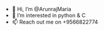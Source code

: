 - 👋 Hi, I’m @ArunrajMaria
- 👀 I’m interested in python & C
- 📫 Reach out me on +9566822774

<!---
ArunrajMaria/ArunrajMaria is a ✨ special ✨ repository because its `README.md` (this file) appears on your GitHub profile.
You can click the Preview link to take a look at your changes.
--->
